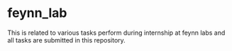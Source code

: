 # feynn_lab
This is related to various tasks perform during internship at feynn labs and all tasks are submitted in this repository.
